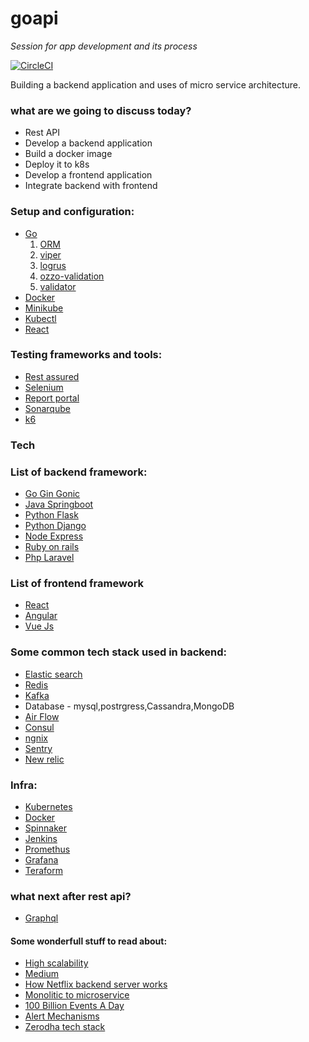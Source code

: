 # goapi

_Session for app development and its process_


[![CircleCI](https://circleci.com/gh/premsvmm/goapi.svg?style=svg)](https://app.circleci.com/pipelines/github/premsvmm/goapi)

Building a backend application and uses of micro service architecture.

### what are we going to discuss today?
 * Rest API
 * Develop a backend application
 * Build a docker image
 * Deploy it to k8s
 * Develop a frontend application
 * Integrate backend with frontend

### Setup and configuration: 
 * [Go](https://sourabhbajaj.com/mac-setup/Go/)
     1. [ORM](https://gorm.io/)
     2. [viper](https://github.com/spf13/viper)
     3. [logrus](https://github.com/sirupsen/logrus)
     4. [ozzo-validation](https://github.com/go-ozzo/ozzo-validation)
     5. [validator](https://github.com/go-playground/validator)
 * [Docker](https://docs.docker.com/docker-for-mac/)
 * [Minikube](https://kubernetes.io/docs/tasks/tools/install-minikube/)
 * [Kubectl](https://kubernetes.io/docs/tasks/tools/install-kubectl/)
 * [React](https://reactjs.org/docs/create-a-new-react-app.html)

### Testing frameworks and tools:
 * [Rest assured](http://rest-assured.io/)
 * [Selenium](https://www.selenium.dev/)
 * [Report portal](https://reportportal.io/)
 * [Sonarqube](https://www.sonarqube.org/)
 * [k6](https://k6.io/)


### Tech

### List of backend framework:

* [Go Gin Gonic](https://github.com/gin-gonic/gin)
* [Java Springboot](https://spring.io/projects/spring-boot)
* [Python Flask](https://flask.palletsprojects.com/en/1.1.x/)
* [Python Django](https://www.djangoproject.com/)
* [Node Express](https://expressjs.com/)
* [Ruby on rails](https://rubyonrails.org/)
* [Php Laravel](https://laravel.com/)

### List of frontend framework

* [React](https://reactjs.org/)
* [Angular](https://angularjs.org/)
* [Vue Js](https://vuejs.org/)

### Some common tech stack used in backend:
 * [Elastic search](https://www.elastic.co/)
 * [Redis](https://redis.io/)
 * [Kafka](https://kafka.apache.org/)
 * Database - mysql,postrgress,Cassandra,MongoDB
 * [Air Flow](https://airflow.apache.org/)
 * [Consul](https://www.consul.io/)
 * [ngnix](https://www.nginx.com/)
 * [Sentry](https://sentry.io/welcome/)
 * [New relic](https://newrelic.com/)

### Infra:
 * [Kubernetes](https://kubernetes.io/)
 * [Docker](https://www.docker.com/) 
 * [Spinnaker](https://www.spinnaker.io/)
 * [Jenkins](https://www.jenkins.io/)
 * [Promethus](https://prometheus.io/docs/practices/alerting/)
 * [Grafana](https://grafana.com/)
 * [Teraform](https://www.terraform.io/)
 

### what next after rest api?
 * [Graphql](https://graphql.org/)

#### Some wonderfull stuff to read about:

* [High scalability](http://highscalability.com/)
* [Medium](https://medium.com/)
* [How Netflix backend server works](https://medium.com/@narengowda/netflix-system-design-dbec30fede8d)
* [Monolitic to microservice](https://medium.com/@helloansh/designing-scalable-backend-infrastructures-from-scratch-af80f5767ccc)
* [100 Billion Events A Day](http://highscalability.com/blog/2018/4/9/give-meaning-to-100-billion-events-a-day-the-analytics-pipel.html)
* [Alert Mechanisms](https://zerodha.tech/blog/infra-monitoring-at-zerodha/)
* [Zerodha tech stack](https://zerodha.tech/blog/hello-world/)
